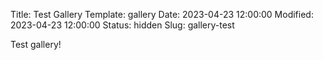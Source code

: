 Title: Test Gallery
Template: gallery
Date: 2023-04-23 12:00:00
Modified: 2023-04-23 12:00:00
Status: hidden
Slug: gallery-test

Test gallery!

<div class="grid" id="the-gallery" data-isotope='{"itemSelector": ".grid-item", "layoutMode": "masonry"}'>
  <div class="grid-item"><a href="/images/18022023-biel/DSC00271.jpg"
    data-pswp-width="5898"
    data-pswp-height="3932"
    target="_blank">
    <img src="/images/18022023-biel/thumbnails/DSC00271.jpg" alt="" />
  </a></div>
  <div class="grid-item"><a href="/images/18022023-biel/DSC00284.jpg"
    data-pswp-width="5852"
    data-pswp-height="3901"
    target="_blank">
    <img src="/images/18022023-biel/thumbnails/DSC00284.jpg" alt="" />
  </a></div>
  <div class="grid-item"><a href="/images/18022023-biel/DSC00322.jpg"
    data-pswp-width="5352"
    data-pswp-height="3568"
    target="_blank">
    <img src="/images/18022023-biel/thumbnails/DSC00322.jpg" alt="" />
  </a></div>
  <div class="grid-item"><a href="/images/18022023-biel/DSC00359.jpg"
    data-pswp-width="5640"
    data-pswp-height="3760"
    target="_blank">
    <img src="/images/18022023-biel/thumbnails/DSC00359.jpg" alt="" />
  </a></div>
  <div class="grid-item grid-item-wide"><a href="/images/18022023-biel/DSC00398-Pano.jpg"
    data-pswp-width="33360"
    data-pswp-height="1871"
    target="_blank">
    <img src="/images/18022023-biel/thumbnails/DSC00398-Pano.jpg" alt="" />
  </a></div>
  <div class="grid-item"><a href="/images/18022023-biel/DSC00372.jpg"
    data-pswp-width="4000"
    data-pswp-height="6000"
    target="_blank">
    <img src="/images/18022023-biel/thumbnails/DSC00372.jpg" alt="" />
  </a></div>
  <div class="grid-item"><a href="/images/18022023-biel/DSC00395.jpg"
    data-pswp-width="4933"
    data-pswp-height="3289"
    target="_blank">
    <img src="/images/18022023-biel/thumbnails/DSC00395.jpg" alt="" />
  </a></div>
  <div class="grid-item"><a href="/images/18022023-biel/DSC00461.jpg"
    data-pswp-width="4000"
    data-pswp-height="6000"
    target="_blank">
    <img src="/images/18022023-biel/thumbnails/DSC00461.jpg" alt="" />
  </a></div>
  <div class="grid-item"><a href="/images/18022023-biel/DSC00438.jpg"
    data-pswp-width="6000"
    data-pswp-height="4000"
    target="_blank">
    <img src="/images/18022023-biel/thumbnails/DSC00438.jpg" alt="" />
  </a></div>
  <div class="grid-item"><a href="/images/18022023-biel/DSC00440.jpg"
    data-pswp-width="4774"
    data-pswp-height="3183"
    target="_blank">
    <img src="/images/18022023-biel/thumbnails/DSC00440.jpg" alt="" />
  </a></div>
  <div class="grid-item"><a href="/images/02102022-linthal/DSC02175.jpg"
    data-pswp-width="6000"
    data-pswp-height="4000"
    target="_blank">
    <img src="/images/02102022-linthal/thumbnails/DSC02175.jpg" alt="" />
  </a></div>
  <div class="grid-item"><a href="/images/02102022-linthal/DSC02187.jpg"
    data-pswp-width="5694"
    data-pswp-height="3796"
    target="_blank">
    <img src="/images/02102022-linthal/thumbnails/DSC02187.jpg" alt="" />
  </a></div>
  <div class="grid-item"><a href="/images/02102022-linthal/DSC02194.jpg"
    data-pswp-width="4000"
    data-pswp-height="6000"
    target="_blank">
    <img src="/images/02102022-linthal/thumbnails/DSC02194.jpg" alt="" />
  </a></div>
  <div class="grid-item"><a href="/images/02102022-linthal/DSC02235.jpg"
    data-pswp-width="6000"
    data-pswp-height="4000"
    target="_blank">
    <img src="/images/02102022-linthal/thumbnails/DSC02235.jpg" alt="" />
  </a></div>
  <div class="grid-item"><a href="/images/02102022-linthal/DSC02289.jpg"
    data-pswp-width="6000"
    data-pswp-height="4000"
    target="_blank">
    <img src="/images/02102022-linthal/thumbnails/DSC02289.jpg" alt="" />
  </a></div>
  <div class="grid-item"><a href="/images/02102022-linthal/DSC02301.jpg"
    data-pswp-width="3676"
    data-pswp-height="2451"
    target="_blank">
    <img src="/images/02102022-linthal/thumbnails/DSC02301.jpg" alt="" />
  </a></div>
  <div class="grid-item"><a href="/images/02102022-linthal/DSC02319.jpg"
    data-pswp-width="3574"
    data-pswp-height="5361"
    target="_blank">
    <img src="/images/02102022-linthal/thumbnails/DSC02319.jpg" alt="" />
  </a></div>
  <div class="grid-item"><a href="/images/02102022-linthal/DSC02337.jpg"
    data-pswp-width="6000"
    data-pswp-height="4000"
    target="_blank">
    <img src="/images/02102022-linthal/thumbnails/DSC02337.jpg" alt="" />
  </a></div>
  <div class="grid-item"><a href="/images/02102022-linthal/DSC02403.jpg"
    data-pswp-width="4000"
    data-pswp-height="6000"
    target="_blank">
    <img src="/images/02102022-linthal/thumbnails/DSC02403.jpg" alt="" />
  </a></div>
  <div class="grid-item"><a href="/images/02102022-linthal/DSC02440.jpg"
    data-pswp-width="6000"
    data-pswp-height="4000"
    target="_blank">
    <img src="/images/02102022-linthal/thumbnails/DSC02440.jpg" alt="" />
  </a></div>
</div>
